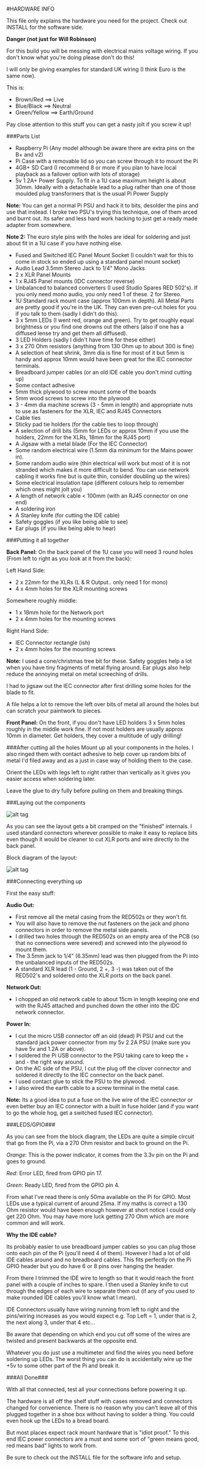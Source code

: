 #HARDWARE INFO

This file only explains the hardware you need for the project.  Check out 
INSTALL for the software side.

**Danger (not just for Will Robinson)**

For this build you will be messing with electrical mains voltage wiring.  If you
don't know what you're doing please don't do this!

I will only be giving examples for standard UK wiring (I think Euro is the same
now).

This is: 
* Brown/Red ==> Live
* Blue/Black ==> Neutral
* Green/Yellow ==> Earth/Ground

Pay close attention to this stuff you can get a nasty jolt if you screw it up!

###Parts List
* Raspberry Pi (Any model although be aware there are extra pins on the B+ 
  and v2)
* Pi Case with a removable lid so you can screw through it to mount the Pi
* 4GB+ SD Card (I recommend 8 or more if you plan to have local playback as a 
  failover option with lots of storage)
* 5v 1.2A+ Power Supply.  To fit in a 1U case maximum height is about 30mm.
  Ideally with a detachable lead to a plug rather than one of those moulded plug
  transformers that is the usual Pi Power Supply

**Note:** You can get a normal Pi PSU and hack it to bits, desolder the pins and 
use that instead.  I broke two PSU's trying this technique, one of them arced 
and burnt out.  Its safer and less hard work hacking to just get a ready made 
adapter from somewhere.

**Note 2:** The euro style pins with the holes are ideal for soldering and just
about fit in a 1U case if you have nothing else.

* Fused and Switched IEC Panel Mount Socket (I couldn't wait for this to come
  in stock so ended up using a standard panel mount socket)
* Audio Lead 3.5mm Stereo Jack to 1/4" Mono Jacks
* 2 x XLR Panel Mounts
* 1 x RJ45 Panel mounts (IDC connector reverse)
* Unbalanced to balanced converters (I used Studio Spares RED 502's).  If you 
  only need mono audio, you only need 1 of these.  2 for Stereo.
* 1U Standard rack mount case (approx 100mm in depth).  All Metal Parts are 
  pretty good if you're in the UK.  They can even pre-cut holes for you if you
  talk to them (sadly I didn't do this).
* 3 x 5mm LEDs (I went red, orange and green).  Try to get roughly equal 
  brightness or you find one drowns out the others (also if one has a diffused
  lense try and get them all diffused).
* 3 LED Holders (sadly I didn't have time for these either)
* 3 x 270 Ohm resistors (anything from 130 Ohm up to about 300 is fine)
* A selection of heat shrink, 3mm dia is fine for most of it but 5mm is handy
  and approx 10mm would have been great for the IEC connector terminals.
* Breadboard jumper cables (or an old IDE cable you don't mind cutting up)
* Some contact adhesive
* 5mm thick plywood to screw mount some of the boards
* 5mm wood screws to screw into the plywood
* 3 - 4mm dia machine screws (3 - 5mm in length) and appropriate nuts to use
  as fasteners for the XLR, IEC and RJ45 Connectors
* Cable ties
* Sticky pad tie holders (for the cable ties to loop through)
* A selection of drill bits (5mm for LEDs or approx 10mm if you use the holders,
  22mm for the XLRs, 18mm for the RJ45 port)
* A Jigsaw with a metal blade (For the IEC Connector)
* Some random electrical wire (1.5mm dia minimum for the Mains power in).
* Some random audio wire (thin electrical will work but most of it is not
  stranded which makes it more difficult to bend.  You can use network cabling
  it works fine but is quite thin, consider doubling up the wires)
* Some electrical insulation tape (different colours help to remember which ones
  might jolt you)
* A length of network cable < 100mm (with an RJ45 connector on one end)
* A soldering iron
* A Stanley knife (for cutting the IDE cable)
* Safety goggles (if you like being able to see)
* Ear plugs (if you like being able to hear)


###Putting it all together

**Back Panel:**
On the back panel of the 1U case you will need 3 round holes (From left to right
as you look at it from the back):

Left Hand Side:
* 2 x 22mm for the XLRs (L & R Output.. only need 1 for mono)
* 4 x 4mm holes for the XLR mounting screws

Somewhere roughly middle:
* 1 x 18mm hole for the Network port
* 2 x 4mm holes for the mounting screws

Right Hand Side:
* IEC Connector rectangle (ish)
* 2 x 4mm holes for the mounting screws

**Note:** I used a cone/christmas tree bit for these.  Safety goggles help a lot
when you have tiny fragments of metal flying around.  Ear plugs also help reduce
the annoying metal on metal screeching of drills.

I had to jigsaw out the IEC connector after first drilling some holes for the 
blade to fit.

A file helps a lot to remove the left over bits of metal all around the holes 
but can scratch your paintwork to pieces.

**Front Panel:**
On the front, if you don't have LED holders 3 x 5mm holes roughly in the middle
work fine.  If not most holders are usually approx 10mm in diameter.  Get
holders, they cover a multitude of ugly drilling!

###After cutting all the holes
Mount up all your components in the holes.  I also ringed them with contact
adhesive to help cover up random bits of metal I'd filed away and as a just in
case way of holding them to the case.

Orient the LEDs with legs left to right rather than vertically as it gives you
easier access when soldering later.

Leave the glue to dry fully before pulling on them and breaking things.

###Laying out the components

![alt tag](https://raw.github.com/waynemerricks/picodec/master/images/IMG_20150605_110715.jpg)

As you can see the layout gets a bit cramped on the "finished" internals.  I 
used standard connectors wherever possible to make it easy to replace bits even
though it would be cleaner to cut XLR ports and wire directly to the back panel.

Block diagram of the layout:

![alt tag](https://raw.github.com/waynemerricks/picodec/master/images/Parts_Layout.png)

###Connecting everything up

First the easy stuff:

**Audio Out:**
* First remove all the metal casing from the RED502s or they won't fit.
* You will also have to remove the nut fasteners on the jack and phono
  connectors in order to remove the metal side panels.
* I drilled two holes through the RED502s on an empty area of the PCB (so that 
  no connections were severed) and screwed into the plywood to mount them.
* The 3.5mm jack to 1/4" (6.35mm) lead was then plugged from the Pi into the 
  unbalanced inputs of the RED502s.
* A standard XLR lead (1 - Ground, 2 +, 3 -) was taken out of the RED502's and 
  soldered onto the XLR ports on the back panel.

**Network Out:**
* I chopped an old network cable to about 15cm in length keeping one end with 
  the RJ45 attached and punched down the other into the IDC network connector.

**Power In:**
* I cut the micro USB connector off an old (dead) Pi PSU and cut the standard
  jack power connector from my 5v 2.2A PSU (make sure you have 5v and 1.2A or 
  above).
* I soldered the Pi USB connector to the PSU taking care to keep the + and - 
  the right way around.
* On the AC side of the PSU, I cut the plug off the clover connector and 
  soldered it directly to the IEC connector on the back panel.
* I used contact glue to stick the PSU to the plywood.
* I also wired the earth cable to a screw terminal in the metal case.

**Note:** Its a good idea to put a fuse on the live wire of the IEC connector or
even better buy an IEC connector with a built in fuse holder (and if you want
to go the whole hog, get a switched fused IEC connector).

###LEDS/GPIO###

As you can see from the block diagram, the LEDs are quite a simple circuit that 
go from the Pi, via a 270 Ohm resistor and back to ground on the Pi. 

*Orange*: This is the power indicator, it comes from the 3.3v pin on the Pi and
goes to ground.

*Red*: Error LED, fired from GPIO pin 17.

*Green*: Ready LED, fired from the GPIO pin 4.

From what I've read there is only 50ma available on the Pi for GPIO.  Most LEDs
use a typical current of around 25ma. If my maths is correct a 130 Ohm resistor
would have been enough however at short notice I could only get 220 Ohm.  You
may have more luck getting 270 Ohm which are more common and will work.

**Why the IDE cable?**

Its probably easier to use breadboard jumper cables so you can plug those onto
each pin of the Pi (you'll need 4 of them).  However I had a lot of old IDE
cables around and no breadboard cables.  This fits perfectly on the Pi GPIO 
header but you do have 6 or 8 pins over hanging the header.

From there I trimmed the IDE wire to length so that it would reach the front
panel with a couple of inches to spare.  I then used a Stanley knife to cut
through the edges of each wire to separate them out (if any of you used to make
rounded IDE cables you'll know what I mean).

IDE Connectors usually have wiring running from left to right and the 
pins/wiring increases as you would expect e.g. Top Left = 1, under that is 2, 
the next along 3, under that 4 etc...

Be aware that depending on which end you cut off some of the wires are twisted 
and present backwards at the opposite end.

Whatever you do just use a multimeter and find the wires you need before
soldering up LEDs.  The worst thing you can do is accidentally wire up the +5v
to some other part of the Pi and break it.


###All Done###

With all that connected, test all your connections before powering it up.

The hardware is all off the shelf stuff with cases removed and connectors
changed for convenience.  There is no reason why you can't leave all of this
plugged together in a shoe box without having to solder a thing.  You could even
hook up the LEDs to a bread board.

But most places expect rack mount hardware that is "idiot proof."  To this end
IEC power connectors are a must and some sort of "green means good, red means
bad" lights to work from.

Be sure to check out the INSTALL file for the software info and setup.

